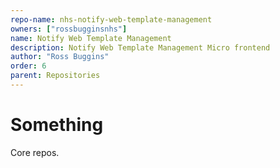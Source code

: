 ```yaml
---
repo-name: nhs-notify-web-template-management
owners: ["rossbugginsnhs"]
name: Notify Web Template Management
description: Notify Web Template Management Micro frontend
author: "Ross Buggins"
order: 6
parent: Repositories
---
```


# Something

Core repos.
